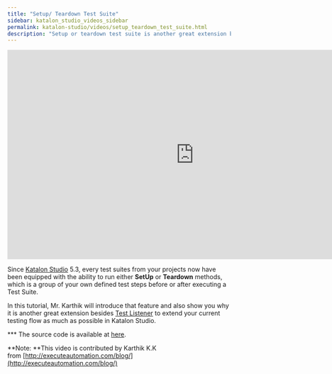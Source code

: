 ```yaml
---
title: "Setup/ Teardown Test Suite"
sidebar: katalon_studio_videos_sidebar
permalink: katalon-studio/videos/setup_teardown_test_suite.html
description: "Setup or teardown test suite is another great extension besides Test Listener to extend your current testing flow as much as possible in Katalon Studio."
---
```

<iframe width="840" height="473" src="https://www.youtube.com/embed/_UrPXbBqjQg?feature=oembed" frameborder="0" allow="autoplay; encrypted-media" allowfullscreen="">&nbsp;</iframe>

Since [Katalon Studio](https://www.katalon.com/) 5.3, every test suites from your projects now have been equipped with the ability to run either **SetUp** or **Teardown** methods, which is a group of your own defined test steps before or after executing a Test Suite.

In this tutorial, Mr. Karthik will introduce that feature and also show you why it is another great extension besides [Test Listener](/pages/viewpage.action?pageId=5126383) to extend your current testing flow as much as possible in Katalon Studio.

\*\*\* The source code is available at [here](https://github.com/executeautomation/).

**Note: **This video is contributed by Karthik K.K from [http://executeautomation.com/blog/](http://executeautomation.com/blog/)